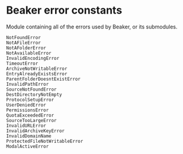 # Beaker error constants

Module containing all of the errors used by Beaker, or its submodules.

```
NotFoundError
NotAFileError
NotAFolderError
NotAvailableError
InvalidEncodingError
TimeoutError
ArchiveNotWritableError
EntryAlreadyExistsError
ParentFolderDoesntExistError
InvalidPathError
SourceNotFoundError
DestDirectoryNotEmpty
ProtocolSetupError
UserDeniedError
PermissionsError
QuotaExceededError
SourceTooLargeError
InvalidURLError
InvalidArchiveKeyError
InvalidDomainName
ProtectedFileNotWritableError
ModalActiveError
```
